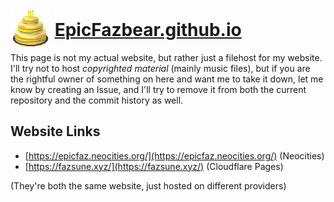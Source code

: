 <h1>
<img src="https://raw.githubusercontent.com/EpicFazbear/EpicFazbear.github.io/main/src/cake.png" width="64" style="margin-bottom:-20px">
<a href="https://epicfazbear.github.io/">EpicFazbear.github.io</a>
</h1>

This page is not my actual website, but rather just a filehost for my website.
I'll try not to host *copyrighted material* (mainly music files), but if you are the rightful owner of something on here and want me to take it down, let me know by creating an Issue, and I'll try to remove it from both the current repository and the commit history as well.

## Website Links
- [https://epicfaz.neocities.org/](https://epicfaz.neocities.org/) (Neocities)
- [https://fazsune.xyz/](https://fazsune.xyz/) (Cloudflare Pages)

(They're both the same website, just hosted on different providers)
